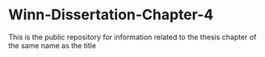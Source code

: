 # Winn-Dissertation-Chapter-4
This is the public repository for information related to the thesis chapter of the same name as the title
